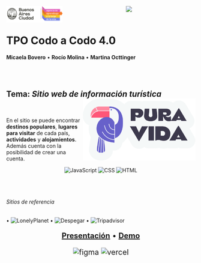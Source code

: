 <a href='https://codoacodo.bue.edu.ar/'> <img src="assets/readme/logo.png" align= "left" width="150"/></a>

<div id="header" align="center">
  <img src="https://media2.giphy.com/media/M4NykXxUE0HAcK7UJ6/giphy.gif" width="150"/>
</div>

<br>

# TPO Codo a Codo 4.0 

**Micaela Bovero** • **Rocío Molina** • **Martina Octtinger**


<br>
<br>

## Tema: _**Sitio web de información turística**_ <img src="assets/logo.png" width="300" align="right"/>

<br>

En el sitio se puede encontrar **destinos populares**, **lugares para visitar** de cada país, **actividades** y **alojamientos**. Además cuenta con la posibilidad de crear una cuenta.
<br>

<div align="center">
  
  ![JavaScript](https://img.shields.io/badge/JavaScript-323330?style=for-the-badge&logo=javascript&logoColor=F7DF1E)
  ![CSS](https://img.shields.io/badge/CSS3-1572B6?style=for-the-badge&logo=css3&logoColor=white)
  ![HTML](https://img.shields.io/badge/HTML5-E34F26?style=for-the-badge&logo=html5&logoColor=white)

</div>

<br><br>

 ###### Sitios de referencia
  
 • ![LonelyPlanet](https://www.lonelyplanet.com) • ![Despegar](https://despegar.com.ar)  • ![Tripadvisor](https://tripadvisor.com)

<div align="center" style="font-size: 20px">
  

**[Presentación](https://www.figma.com/proto/GTaeTxCWA45dwnvc24sk7h/Pura-Vida---Grupo-3---TP0?node-id=203%3A3&scaling=scale-down)** • **[Demo](https://codo-a-codo-grupo-3-viajes.vercel.app/)**

 ![figma](https://img.shields.io/badge/Figma-FD705F?style=for-the-badge&logo=figma&logoColor=white)
 ![vercel](https://img.shields.io/badge/Vercel-000000?style=for-the-badge&logo=vercel&logoColor=white)

</div>
